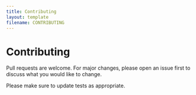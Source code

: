 ```yaml
---
title: Contributing
layout: template
filename: CONTRIBUTING
---
```


# Contributing

Pull requests are welcome. For major changes, please open an issue first to discuss what you would like to change.

Please make sure to update tests as appropriate.
